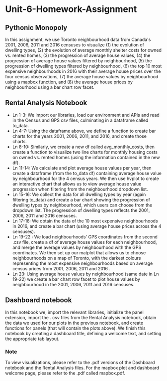 # Unit-6-Homework-Assignment
## Pythonic Monopoly 
In this assignment, we use Toronto neighbourhood data from Canada's 2001, 2006, 2011 and 2016 censuses to visualize (1) the evolution of dwelling types, (2) the evolution of average monthly shelter costs for owned vs. rented homes, (3) the progression of average house values, (4) the progression of average house values filtered by neighbourhood, (5) the progression of dwelling types filtered by neighbourhood,  (6) the top 10 most expensive neighbourhoods in 2016 with their average house prices over the four census observations, (7) the average house values by neighbourhood using a mapbox function, and (8) the average house prices by neighbourhood using a bar chart row facet. 

## Rental Analysis Notebook 
* Ln 1-3: We import our libraries, load our environment and APIs and read in the Census and GPS csv files, culminating in a dataframe called to_data. 
* Ln 4-7: Using the dataframe above, we define a function to create bar charts for the years 2001, 2006, 2011, and 2016, and create those charts.  
* Ln 8-10: Similarly, we create a new df called avg_monthly_costs, then create a function to visualize two line charts for monthly housing costs on owned vs. rented homes (using the information contained in the new df). 
* Ln 11-14: We calculate and plot average house values per year, then create a dataframe (from the to_data df) containing average house value by neighbourhood for the 4 census years. We then use hvplot to create an interactive chart that allows us to view average house value progression when filtering from the neighbourhood dropdown list.   
* Ln 15-16: We collect the data for all dwelling types by year (again filtering to_data) and create a bar chart showing the progression of dwelling types by neighbourhood, which users can choose from the dropdown list. The progression of dwelling types reflects the 2001, 2006, 2011 and 2016 censuses. 
* Ln 17-18: We obtain the data of the 10 most expensive neighbourhoods in 2016, and create a bar chart (using average house prices across the 4 censuses). 
* Ln 19-22 : We load neighbourhoods' GPS coordinates from the second .csv file, create a df of average house values for each neighbourhood, and merge the average values by neighbourhood with the GPS coordinates.   We then set up our matplot that allows us to choose neighbourhoods on a map of Toronto, with the darkest colours representing the most expensive neighbourhoods based on average census prices from 2001, 2006, 2011 and 2016 . 
* Ln 23: Using average house values by neighbourhood (same date in Ln 19-22) we create a bar chart row facet to plot house values by neighbourhood in the 2001, 2006, 2011 and 2016 censuses. 

## Dashboard notebook
In this notebook we, import the relevant libraries, initialize the panel extension, import the . csv files from the Rental Analysis notebook, obtain the data we used for our plots in the previous notebook, and create functions for panels (that will contain the plots above). We finish this notebook by creating a dashboard title, defining a welcome text, and setting the appropriate tab layout. 


### Note
To view visualizations, please refer to the .pdf versions of the Dashboard notebook and the Rental Analysis files. For the mapbox plot and dashboard welcome page, please refer to the .pdf called mapbox.pdf. 
